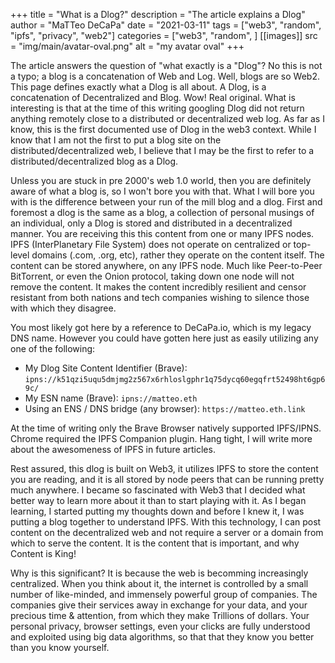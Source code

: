 +++
title = "What is a Dlog?"
description = "The article explains a Dlog"
author = "MaTTeo DeCaPa"
date = "2021-03-11"
tags = ["web3", "random", "ipfs", "privacy", "web2"]
categories = ["web3", "random", ]
[[images]]
  src = "img/main/avatar-oval.png"
  alt = "my avatar oval"
+++

The article answers the question of "what exactly is a "Dlog"?  No this is not a typo; a blog is a concatenation of Web and Log. Well, blogs are so Web2. This page defines exactly what a Dlog is all about.   A Dlog, is a concatenation of Decentralized and Blog.  Wow! Real original.  What is interesting is that at the time of this writing googling Dlog did not return anything remotely close to a distributed or decentralized web log.  As far as I know, this is the first documented use of Dlog in the web3 context.   While I know that I am not the first to put a blog site on the distributed/decentralized web, I believe that I may be the first to refer to a distributed/decentralized blog as a Dlog.

Unless you are stuck in pre 2000's web 1.0 world, then you are definitely aware of what a blog is, so I won't bore you with that.   What I will bore you with is the difference between your run of the mill blog and a dlog.   First and foremost a dlog is the same as a blog, a collection of personal musings of an individual, only a Dlog is stored and distributed in a decentralized manner.  You are receiving this this content from one or many IPFS nodes.  IPFS (InterPlanetary File System) does not operate on centralized or top-level domains (.com, .org, etc), rather they operate on the content itself.  The content can be stored anywhere, on any IPFS node.  Much like Peer-to-Peer BitTorrent, or even the Onion protocol, taking down one node will not remove the content.  It makes the content incredibly resilient and censor resistant from both nations and tech companies wishing to silence those with which they disagree.

You most likely got here by a reference to DeCaPa.io, which is my legacy DNS name.  However you could have gotten here just as easily utilizing any one of the following:
* My Dlog Site Content Identifier (Brave): `ipns://k51qzi5uqu5dmjmg2z567x6rhloslgphr1q75dycq60egqfrt52498ht6gp69c/`
* My ESN name (Brave): `ipns://matteo.eth`
* Using an ENS / DNS bridge (any browser): `https://matteo.eth.link`

At the time of writing only the Brave Browser natively supported IPFS/IPNS.  Chrome required the IPFS Companion plugin. Hang tight, I will write more about the awesomeness of IPFS in future articles.

Rest assured, this dlog is built on Web3, it utilizes IPFS to store the content you are reading, and it is all stored by node peers that can be running pretty much anywhere.  I became so fascinated with Web3 that I decided what better way to learn more about it than to start playing with it.  As I began learning, I started putting my thoughts down and before I knew it, I was putting a blog together to understand IPFS.  With this technology, I can post content on the decentralized web and not require a server or a domain from which to serve the content.  It is the content that is important, and why Content is King!

Why is this significant?  It is because the web is becomming increasingly centralized.  When you think about it, the internet is controlled by a small number of like-minded, and immensely powerful group of companies.  The companies give their services away in exchange for your data, and your precious time & attention, from which they make Trillions of dollars.  Your personal privacy, browser settings, even your clicks are fully understood and exploited using big data algorithms, so that that they know you better than you know yourself.